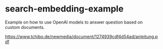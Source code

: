 # search-embedding-example
Example on how to use OpenAI models to answer question based on custom documents.

https://www.tchibo.de/newmedia/document/1274939cdf4d54ad/anleitung.pdf
